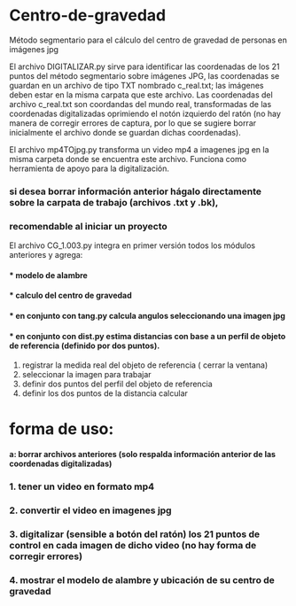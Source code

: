 # Centro-de-gravedad
Método segmentario para el cálculo del centro de gravedad de personas en imágenes jpg

El archivo DIGITALIZAR.py sirve para identificar las coordenadas de los 21 puntos del método segmentario sobre imágenes JPG, las coordenadas se guardan en un archivo de tipo TXT nombrado c_real.txt; las imágenes deben estar en la misma carpata que este archivo. 
Las coordenadas del archivo c_real.txt son coordandas del mundo real, transformadas de las coordenadas digitalizadas oprimiendo el notón izquierdo del ratón (no hay manera de corregir errores de captura, por lo que se sugiere borrar inicialmente el archivo donde se guardan dichas coordenadas).

El archivo mp4TOjpg.py transforma un video mp4 a imagenes jpg en la misma carpeta donde se encuentra este archivo. Funciona como herramienta de apoyo para la digitalización.


### si desea borrar información anterior hágalo directamente sobre la carpata de trabajo (archivos .txt y .bk),
### recomendable al iniciar un proyecto

El archivo CG_1.003.py integra en primer versión todos los módulos anteriores y agrega:
#### * modelo de alambre
#### * calculo del centro de gravedad
#### * en conjunto con tang.py calcula angulos seleccionando una imagen jpg
#### * en conjunto con dist.py estima distancias con base a un perfil de objeto de referencia (definido por dos puntos).
1. registrar la medida real del objeto de referencia ( cerrar la ventana)
2. seleccionar la imagen para trabajar
3. definir dos puntos del perfil del objeto de referencia
4. definir los dos puntos de la distancia calcular

# forma de uso:

#### a: borrar archivos anteriores (solo respalda información anterior de las coordenadas digitalizadas)

### 1. tener un video en formato mp4
### 2. convertir el video en imagenes jpg
### 3. digitalizar (sensible a botón del ratón) los 21 puntos de control en cada imagen de dicho video (no hay forma de corregir errores)
### 4. mostrar el modelo de alambre y ubicación de su centro de gravedad
